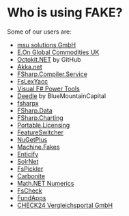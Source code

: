 # Who is using FAKE?

Some of our users are:

* [msu solutions GmbH](http://www.msu-solutions.de/)
* [E.On Global Commodities UK](http://www.eon.com/en/about-us/structure/company-finder/e-dot-on-global-commodities.html)
* [Octokit.NET](https://github.com/octokit/octokit.net/) by GitHub
* [Akka.net](https://github.com/akkadotnet/akka.net)
* [FSharp.Compiler.Service](https://github.com/fsharp/FSharp.Compiler.Service)
* [FsLexYacc](https://github.com/fsprojects/FsLexYacc)
* [Visual F# Power Tools](https://github.com/fsprojects/VisualFSharpPowerTools)
* [Deedle](https://github.com/BlueMountainCapital/Deedle) by BlueMountainCapital
* [fsharpx](https://github.com/fsharp/fsharpx)
* [FSharp.Data](https://github.com/fsharp/FSharp.Data)
* [FSharp.Charting](https://github.com/fsharp/FSharp.Charting)
* [Portable.Licensing](https://github.com/dnauck/Portable.Licensing)
* [FeatureSwitcher](https://github.com/mexx/FeatureSwitcher)
* [NuGetPlus](https://github.com/mavnn/NuGetPlus)
* [Machine.Fakes](https://github.com/machine/machine.fakes)
* [Enticify](http://www.enticify.com/)
* [SolrNet](https://github.com/mausch/SolrNet)
* [FsPickler](https://github.com/nessos/FsPickler)
* [Carbonite](http://www.carbonite.com)
* [Math.NET Numerics](http://numerics.mathdotnet.com)
* [FsCheck](https://github.com/fsharp/FsCheck)
* [FundApps](http://www.fundapps.co)
* [CHECK24 Vergleichsportal GmbH](http://www.check24.de)

